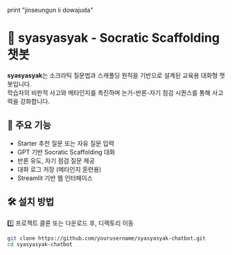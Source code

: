 print "jinseungun ii dowajuda"
# 🐍 syasyasyak - Socratic Scaffolding 챗봇

**syasyasyak**는 소크라틱 질문법과 스캐폴딩 원칙을 기반으로 설계된 교육용 대화형 챗봇입니다.  
학습자의 비판적 사고와 메타인지를 촉진하며 논거-반론-자기 점검 시퀀스를 통해 사고력을 강화합니다.

## 🌟 주요 기능
- Starter 추천 질문 또는 자유 질문 입력
- GPT 기반 Socratic Scaffolding 대화
- 반론 유도, 자기 점검 질문 제공
- 대화 로그 저장 (메타인지 훈련용)
- Streamlit 기반 웹 인터페이스

## 🛠️ 설치 방법

1️⃣ 프로젝트 클론 또는 다운로드 후, 디렉토리 이동

```bash
git clone https://github.com/yourusername/syasyasyak-chatbot.git
cd syasyasyak-chatbot
